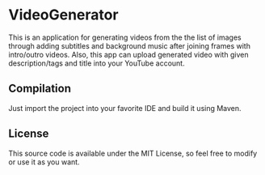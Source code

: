 # VideoGenerator

This is an application for generating videos from the the list of images through adding subtitles and background music after joining frames with intro/outro videos. Also, this app can upload generated video with given description/tags and title into your YouTube account.

## Compilation

Just import the project into your favorite IDE and build it using Maven.

## License

This source code is available under the MIT License, so feel free to modify or use it as you want.